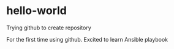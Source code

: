 # hello-world
Trying github to create repository

For the first time using github. 
Excited to learn Ansible playbook
